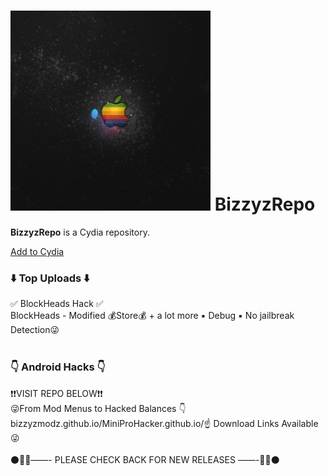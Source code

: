 
  
<body>

<div class="container">
	<h1><img src="bizzy2.png"> BizzyzRepo</h1>
</div>

<div class="container">
	<div class="well">
		<p><span class="text-primary"><b>BizzyzRepo</span></b> is a Cydia repository.</p>
		<a class="btn btn-sm btn-default" href="cydia://url/https://cydia.saurik.com/api/share#?source=https://BizzyzModz.github.io/BizzyzRepo/">Add to Cydia</a>
	</div>
</div>

<div class="container">
  <h3 id="wells" class="page-header">⬇️ Top Uploads ⬇️</h3>
</div>

</div>

<div class="container">
	<div class="panel panel-default">
	  <div class="panel-heading">✅ BlockHeads Hack ✅</div>
	  <div class="panel-body">
		BlockHeads - Modified 💰Store💰 + a lot more  ▪️ Debug ▪️ No jailbreak Detection😜<br /><br />
	  </div>
	</div>


  <h3 id="wells" class="page-header"> 👇 Android Hacks 👇</h3>
</div>

<div class="container">
	<div class="panel panel-default">
	  <div class="panel-heading">❗️❗️VISIT REPO BELOW❗️❗️</div>
	  <div class="panel-body">        
😜From Mod Menus to Hacked Balances 👇bizzyzmodz.github.io/MiniProHacker.github.io/☝️
Download Links Available 😜<br /><br />
	  </div>
	</div>
  <div class="panel-body">
		 ⚫️🔴🔵——- PLEASE CHECK BACK FOR NEW RELEASES ——-🔵🔴⚫️<br /><br />
	  </div>
	</div>

</div>

</body>
</html>
